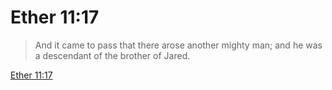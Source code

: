 # Ether 11:17

> And it came to pass that there arose another mighty man; and he was a descendant of the brother of Jared.

[Ether 11:17](https://www.churchofjesuschrist.org/study/scriptures/bofm/ether/11?lang=eng&id=p17#p17)


